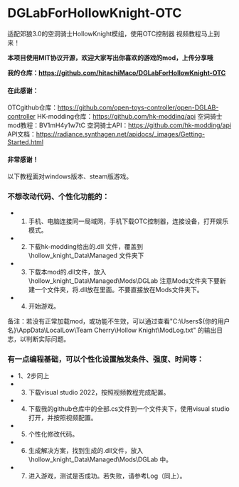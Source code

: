 # DGLabForHollowKnight-OTC
适配郊狼3.0的空洞骑士HollowKnight模组，使用OTC控制器
视频教程马上到来！

**本项目使用MIT协议开源，欢迎大家写出你喜欢的游戏的mod，上传分享哦**


**我的仓库：https://github.com/hitachiMaco/DGLabForHollowKnight-OTC**

#### 在此感谢：
OTCgithub仓库：https://github.com/open-toys-controller/open-DGLAB-controller
HK-modding仓库：https://github.com/hk-modding/api
空洞骑士mod教程：BV1mH4y1w7tC
空洞骑士API：https://github.com/hk-modding/api
API文档：https://radiance.synthagen.net/apidocs/_images/Getting-Started.html

#### 非常感谢！


以下教程面对windows版本、steam版游戏。
### 不想改动代码、个性化功能的：
- 1. 手机、电脑连接同一局域网，手机下载OTC控制器，连接设备，打开娱乐模式。
- 2. 下载hk-modding给出的.dll 文件，覆盖到\hollow_knight_Data\Managed 文件夹下
- 3. 下载本mod的.dll文件，放入 \hollow_knight_Data\Managed\Mods\DGLab
     注意Mods文件夹下要新建一个文件夹，将.dll放在里面。不要直接放在Mods文件夹下。
- 4. 开始游戏。

备注：若没有正常加载mod，或功能不生效，可以通过查看"C:\Users\${你的用户名}\AppData\LocalLow\Team Cherry\Hollow Knight\ModLog.txt" 的输出日志，以判断实际问题。

### 有一点编程基础，可以个性化设置触发条件、强度、时间等：
- 1、2步同上
- 3. 下载visual studio 2022，按照视频教程完成配置。
- 4. 下载我的github仓库中的全部.cs文件到一个文件夹下，使用visual studio打开，并按照视频配置。
- 5. 个性化修改代码。
- 6. 生成解决方案，找到生成的.dll文件，放入\hollow_knight_Data\Managed\Mods\DGLab 中。
- 7. 进入游戏，测试是否成功。若失败，请参考Log（同上）。

